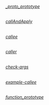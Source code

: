 ###### [_proto_prototype](https://github.com/ShukwongWu/notes/blob/master/javascript%E6%9D%83%E5%A8%81%E6%8C%87%E5%8D%97/scripts/lib/_proto_prototype.js)

###### [callAndApply](https://github.com/ShukwongWu/notes/blob/master/javascript%E6%9D%83%E5%A8%81%E6%8C%87%E5%8D%97/scripts/lib/_proto_prototype.js)
###### [callee](https://github.com/ShukwongWu/notes/blob/master/javascript%E6%9D%83%E5%A8%81%E6%8C%87%E5%8D%97/scripts/lib/_proto_prototype.js)
###### [caller](https://github.com/ShukwongWu/notes/blob/master/javascript%E6%9D%83%E5%A8%81%E6%8C%87%E5%8D%97/scripts/lib/_proto_prototype.js)
###### [check-args](https://github.com/ShukwongWu/notes/blob/master/javascript%E6%9D%83%E5%A8%81%E6%8C%87%E5%8D%97/scripts/lib/_proto_prototype.js)
###### [example-callee](https://github.com/ShukwongWu/notes/blob/master/javascript%E6%9D%83%E5%A8%81%E6%8C%87%E5%8D%97/scripts/lib/_proto_prototype.js)
###### [function_prototype](https://github.com/ShukwongWu/notes/blob/master/javascript%E6%9D%83%E5%A8%81%E6%8C%87%E5%8D%97/scripts/lib/_proto_prototype.js)